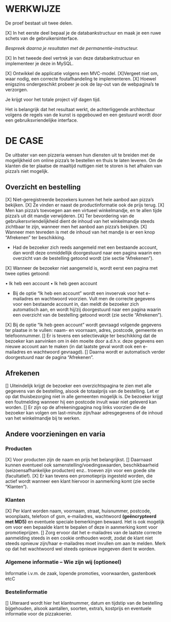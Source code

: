 # WERKWIJZE

De proef bestaat uit twee delen. 
 
[X] In het eerste deel bepaal je de databankstructuur en maak je een ruwe schets van de gebruikersinterface. 

_Bespreek daarna je resultaten met de permanentie-instructeur._
 
[X] In het tweede deel vertrek je van deze databankstructuur en implementeer je deze in MySQL. 

[X] Ontwikkel de applicatie volgens een MVC-model. 
[X]Vergeet niet om, waar nodig, een correcte foutafhandeling te implementeren. 
[X] Hoewel enigszins ondergeschikt probeer je ook de lay-out van de webpagina’s te verzorgen. 
 
Je krijgt voor het totale project vijf dagen tijd. 

Het is belangrijk dat het resultaat werkt, de achterliggende architectuur volgens de regels van de kunst is opgebouwd en een gestuurd wordt door een gebruiksvriendelijke interface. 

# DE CASE 
De uitbater van een pizzeria wensen hun diensten uit te breiden met de mogelijkheid om online pizza’s te bestellen en thuis te laten leveren. Om de klanten die ter plaatse de maaltijd nuttigen niet te storen is het afhalen van pizza’s niet mogelijk.

## Overzicht en bestelling 
 
[X] Niet-geregistreerde bezoekers kunnen het hele aanbod aan pizza’s bekijken. 
[X] Ze vinden er naast de productinformatie ook de prijs terug. 
[X] Men kan pizza’s toevoegen aan een virtueel winkelmandje, en te allen tijde pizza’s uit dit mandje verwijderen. 
[X] Ter bevordering van de gebruikersvriendelijkheid dient de inhoud van het winkelmandje steeds zichtbaar te zijn, wanneer men het aanbod aan pizza’s bekijken. 
[X] Wanneer men tevreden is met de inhoud van het mandje is er een knop “Afrekenen” ter beschikking. 
- Had de bezoeker zich reeds aangemeld met een bestaande account, dan wordt deze onmiddellijk doorgestuurd naar een pagina waarin een overzicht van de bestelling getoond wordt (zie sectie “Afrekenen”). 

[X] Wanneer de bezoeker niet aangemeld is, wordt eerst een pagina met twee opties getoond: 
 
•  Ik heb een account 
•  Ik heb geen account 
 
- Bij de optie “Ik heb een account” wordt een invoervak voor het e-mailadres en wachtwoord voorzien. Vult men de correcte gegevens voor een bestaande account in, dan meldt de bezoeker zich automatisch aan, en wordt hij/zij doorgestuurd naar een pagina waarin een overzicht van de bestelling getoond wordt (zie sectie “Afrekenen”). 
 
[X] Bij de optie “Ik heb geen account” wordt gevraagd volgende gegevens ter plaatse in te vullen: naam- en voornaam, adres, postcode, gemeente en telefoonnummer. 
[] Er is tevens een selectievakje ter beschikking dat de bezoeker kan aanvinken om in één moeite door a.d.h.v. deze gegevens een nieuwe account aan te maken (in dat 
laatste geval wordt ook een e-mailadres en  wachtwoord gevraagd). 
[] Daarna wordt er automatisch verder doorgestuurd naar de pagina “Afrekenen”.

## Afrekenen 
 
[] Uiteindelijk krijgt de bezoeker een overzichtspagina te zien met alle gegevens van de bestelling, alsook de totaalprijs van de bestelling. Let er op dat thuisbezorging niet in alle gemeenten mogelijk is. De bezoeker krijgt een foutmelding wanneer hij een postcode invult waar niet geleverd kan worden. 
[] Er zijn op de afrekeningpagina nog links voorzien die de bezoeker kan volgen om last-minute zijn/haar adresgegevens of de inhoud van het winkelmandje bij te werken. 
   
## Andere voorzieningen en varia 

### Producten 
 
[X] Voor producten zijn de naam en prijs het belangrijkst. 
[] Daarnaast kunnen eventueel ook samenstelling/voedingswaarden, beschikbaarheid (seizoensafhankelijke producten) enz.. troeven zijn voor een goede site (facultatief). 
[X] Er kan tevens een promotieprijs ingesteld worden, die actief wordt wanneer een klant hiervoor in aanmerking komt (zie sectie “Klanten”). 
 
### Klanten 
 
[X] Per klant worden naam, voornaam, straat, huisnummer, postcode, woonplaats, telefoon of gsm, e-mailadres, wachtwoord **(geëncrypteerd met MD5)** en eventuele speciale bemerkingen bewaard. Het is ook mogelijk om voor een bepaalde klant te bepalen of deze in aanmerking komt voor promotieprijzen. 
[] Zorg ervoor dat het e-mailadres van de laatste correcte aanmelding steeds in een cookie onthouden wordt, zodat de klant niet steeds opnieuw zijn/haar e-mailadres moet invullen om aan te melden. Merk op dat het wachtwoord wel steeds opnieuw ingegeven dient te worden.

### Algemene informatie – Wie zijn wij (optioneel) 
 
Informatie i.v.m. de zaak, lopende promoties, voorwaarden, gastenboek etcC 
 
### Bestelinformatie 
 
[] Uiteraard wordt hier het klantnummer, datum en tijdstip van de bestelling bijgehouden, alsook aantallen, soorten, extra’s, kostprijs en eventuele informatie voor de pizzakoerier. 
 
 
